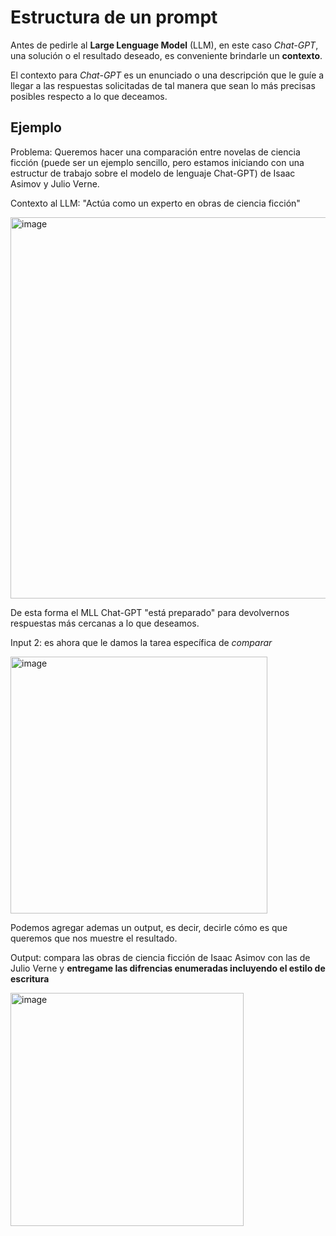 # Estructura de un prompt
Antes de pedirle al **Large Lenguage Model** (LLM), en este caso *Chat-GPT*, una solución o el resultado deseado, es conveniente brindarle un **contexto**.

El contexto para *Chat-GPT* es un enunciado o una descripción que le guíe a llegar a las respuestas solicitadas de tal manera que sean lo más precisas posibles respecto a lo que deceamos.

## Ejemplo
Problema: Queremos hacer una comparación entre novelas de ciencia ficción (puede ser un ejemplo sencillo, pero estamos iniciando con una estructur de trabajo sobre el modelo de lenguaje Chat-GPT) de Isaac Asimov y Julio Verne.

Contexto al LLM: "Actúa como un experto en obras de ciencia ficción"

<img width="610" alt="image" src="https://user-images.githubusercontent.com/92232878/236375880-214236f7-16cc-4ee0-9a3b-911ff3f9d0c2.png">

De esta forma el MLL Chat-GPT "está preparado" para devolvernos respuestas más cercanas a lo que deseamos.

Input 2: es ahora que le damos la tarea específica de *comparar*

<img width="411" alt="image" src="https://user-images.githubusercontent.com/92232878/236376395-2d5e213f-00c5-444d-a8c6-0acc55f3ef79.png">

Podemos agregar ademas un output, es decir, decirle cómo es que queremos que nos muestre el resultado.

Output: compara las obras de ciencia ficción de Isaac Asimov con las de Julio Verne y **entregame las difrencias enumeradas incluyendo el estilo de escritura**

<img width="373" alt="image" src="https://user-images.githubusercontent.com/92232878/236376924-107f2874-84fa-46c1-9633-be0a8d8ef185.png">
